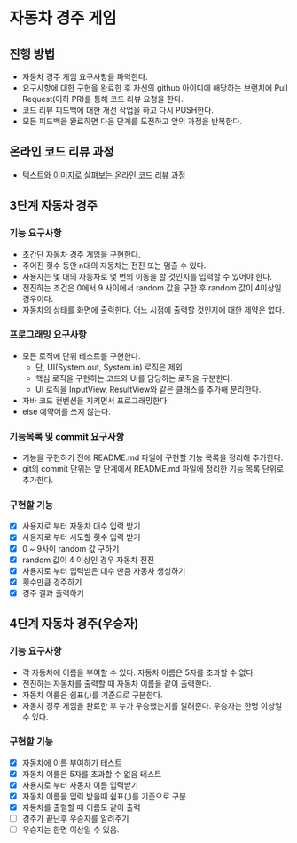 # 자동차 경주 게임
## 진행 방법
* 자동차 경주 게임 요구사항을 파악한다.
* 요구사항에 대한 구현을 완료한 후 자신의 github 아이디에 해당하는 브랜치에 Pull Request(이하 PR)를 통해 코드 리뷰 요청을 한다.
* 코드 리뷰 피드백에 대한 개선 작업을 하고 다시 PUSH한다.
* 모든 피드백을 완료하면 다음 단계를 도전하고 앞의 과정을 반복한다.

## 온라인 코드 리뷰 과정
* [텍스트와 이미지로 살펴보는 온라인 코드 리뷰 과정](https://github.com/next-step/nextstep-docs/tree/master/codereview)

## 3단계 자동차 경주
### 기능 요구사항
* 초간단 자동차 경주 게임을 구현한다.
* 주어진 횟수 동안 n대의 자동차는 전진 또는 멈출 수 있다.
* 사용자는 몇 대의 자동차로 몇 번의 이동을 할 것인지를 입력할 수 있어야 한다.
* 전진하는 조건은 0에서 9 사이에서 random 값을 구한 후 random 값이 4이상일 경우이다.
* 자동차의 상태를 화면에 출력한다. 어느 시점에 출력할 것인지에 대한 제약은 없다.
### 프로그래밍 요구사항
* 모든 로직에 단위 테스트를 구현한다. 
  * 단, UI(System.out, System.in) 로직은 제외 
  * 핵심 로직을 구현하는 코드와 UI를 담당하는 로직을 구분한다. 
  * UI 로직을 InputView, ResultView와 같은 클래스를 추가해 분리한다.
* 자바 코드 컨벤션을 지키면서 프로그래밍한다.
* else 예약어를 쓰지 않는다.
### 기능목록 및 commit 요구사항
* 기능을 구현하기 전에 README.md 파일에 구현할 기능 목록을 정리해 추가한다.
* git의 commit 단위는 앞 단계에서 README.md 파일에 정리한 기능 목록 단위로 추가한다.
### 구현할 기능
* [x] 사용자로 부터 자동차 대수 입력 받기
* [x] 사용자로 부터 시도할 횟수 입력 받기
* [x] 0 ~ 9사이 random 값 구하기
* [x] random 값이 4 이상인 경우 자동차 전진
* [x] 사용자로 부터 입력받은 대수 만큼 자동차 생성하기
* [x] 횟수만큼 경주하기
* [x] 경주 결과 출력하기

## 4단계 자동차 경주(우승자)
### 기능 요구사항
* 각 자동차에 이름을 부여할 수 있다. 자동차 이름은 5자를 초과할 수 없다.
* 전진하는 자동차를 출력할 때 자동차 이름을 같이 출력한다.
* 자동차 이름은 쉼표(,)를 기준으로 구분한다.
* 자동차 경주 게임을 완료한 후 누가 우승했는지를 알려준다. 우승자는 한명 이상일 수 있다.
### 구현할 기능
* [x] 자동차에 이름 부여하기 테스트
* [x] 자동차 이름은 5자를 초과할 수 없음 테스트
* [x] 사용자로 부터 자동차 이름 입력받기
* [x] 자동차 이름을 입력 받을때 쉼표(,)를 기준으로 구분
* [x] 자동차를 출렬할 때 이름도 같이 출력
* [ ] 경주가 끝난후 우승자를 알려주기
* [ ] 우승자는 한명 이상일 수 있음.
